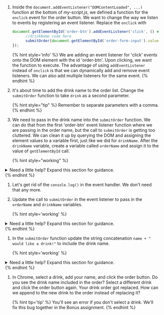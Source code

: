 1. Inside the `document.addEventListener("DOMContentLoaded", ...)` function at the bottom of _my-script.js_, we defined a function for the `onclick` event for the order button. We want to change the way we listen to events by registering an event listener. Replace the `onclick` with

   ```javascript
   document.getElementById('order-btn').addEventListener('click', () => {
         //drinkName code here
         submitOrder(document.getElementById('order-form-input').value);
   });
   ```

   {% hint style='info' %}
We are adding an event listener for 'click' events onto the DOM element with the id 'order-btn'. Upon clicking, we want the function to execute. The advantage of using `addEventListener` instead of `onclick` is that we can dynamically add and remove event listeners. We can also add multiple listeners for the same event.
   {% endhint %}

1. It's about time to add the drink name to the order list. Change the `submitOrder` function to take `drink` as a second parameter.

   {% hint style="tip" %}
Remember to separate parameters with a comma.
   {% endhint %}

1. We need to pass in the drink name into the `submitOrder` function. We can do that from the first 'order-btn' event listener function where we are passing in the order name, but the call to `submitOrder` is getting too cluttered. We can clean it up by querying the DOM and assigning the element values to a variable first, just like we did for `drinkName`. After the `drinkName` variable, create a variable called `orderName` and assign it to the value of `getElementById` call. 

   {% hint style="working" %}
<details>
<summary>
Need a little help? Expand this section for guidance. 
</summary> 
You want to store the value of <code>document.getElementById()</code> call to a variable named <code>orderName</code>.
Your code will look like this
<pre>
<code class="lang-javascript">
const drinkName = document.querySelector('input[type="radio"]:checked').value;
const orderName = document.getElementById('order-form-input').value;
</code>
</pre>
</details>
   {% endhint %}

1. Let's get rid of the `console.log()` in the event handler. We don't need that any more.

1. Update the call to `submitOrder` in the event listener to pass in the `orderName` and `drinkName` variables. 

   {% hint style='working' %}
<details>
<summary>
Need a little help? Expand this section for guidance. 
</summary> 
Change <code>submitOrder(document.getElementById('order-form-input').value);</code> function to <code>submitOrder(orderName, drinkName);</code>
</details>
   {% endhint %}

1. In the `submitOrder` function update the string concatenation `name + " would like a drink!"` to include the drink name.

   {% hint style='working' %}
<details>
<summary>
Need a little help? Expand this section for guidance. 
</summary> 
Change <code>name + " would like a drink!"</code> to
<code>name + " would like a " + drink</code>
</details>
   {% endhint %}

1. In Chrome, select a drink, add your name, and click the order button. Do you see the drink name included in the order? Select a different drink and click the order button again. Your drink order got replaced. How can we append to the new drink to the order instead of replacing it? 

   {% hint tip='tip' %}
You'll see an error if you don't select a drink. We'll fix this bug together in the Bonus assignment.
   {% endhint %}
